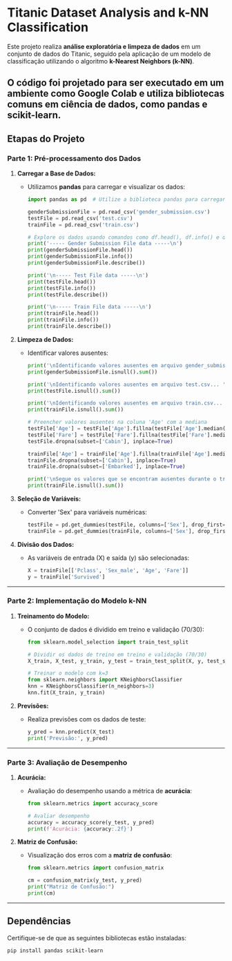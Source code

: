 # Titanic Dataset Analysis and k-NN Classification

Este projeto realiza **análise exploratória e limpeza de dados** em um conjunto de dados do Titanic, seguido pela aplicação de um modelo de classificação utilizando o algoritmo **k-Nearest Neighbors (k-NN)**. 

O código foi projetado para ser executado em um ambiente como **Google Colab** e utiliza bibliotecas comuns em ciência de dados, como **pandas** e **scikit-learn**.
---

## Etapas do Projeto

### Parte 1: Pré-processamento dos Dados

1. **Carregar a Base de Dados:**
   - Utilizamos **pandas** para carregar e visualizar os dados:
     ```python
     import pandas as pd  # Utilize a biblioteca pandas para carregar o arquivo CSV.

     genderSubmissionFile = pd.read_csv('gender_submission.csv')
     testFile = pd.read_csv('test.csv')
     trainFile = pd.read_csv('train.csv')

     # Explore os dados usando comandos como df.head(), df.info() e df.describe().
     print('----- Gender Submission File data -----\n')
     print(genderSubmissionFile.head())
     print(genderSubmissionFile.info())
     print(genderSubmissionFile.describe())

     print('\n----- Test File data -----\n')
     print(testFile.head())
     print(testFile.info())
     print(testFile.describe())

     print('\n----- Train File data -----\n')
     print(trainFile.head())
     print(trainFile.info())
     print(trainFile.describe())
     ```

2. **Limpeza de Dados:**
   - Identificar valores ausentes:
     ```python
     print('\nIdentificando valores ausentes em arquivo gender_submission.csv... ')
     print(genderSubmissionFile.isnull().sum())

     print('\nIdentificando valores ausentes em arquivo test.csv... ')
     print(testFile.isnull().sum())

     print('\nIdentificando valores ausentes em arquivo train.csv... ')
     print(trainFile.isnull().sum())

     # Preencher valores ausentes na coluna 'Age' com a mediana
     testFile['Age'] = testFile['Age'].fillna(testFile['Age'].median())
     testFile['Fare'] = testFile['Fare'].fillna(testFile['Fare'].median())
     testFile.dropna(subset=['Cabin'], inplace=True)

     trainFile['Age'] = trainFile['Age'].fillna(trainFile['Age'].median())
     trainFile.dropna(subset=['Cabin'], inplace=True)
     trainFile.dropna(subset=['Embarked'], inplace=True)

     print('\nSegue os valores que se encontram ausentes durante o tratamento do arquivo:')
     print(trainFile.isnull().sum())
     ```

3. **Seleção de Variáveis:**
   - Converter 'Sex' para variáveis numéricas:
     ```python
     testFile = pd.get_dummies(testFile, columns=['Sex'], drop_first=True)
     trainFile = pd.get_dummies(trainFile, columns=['Sex'], drop_first=True)
     ```

4. **Divisão dos Dados:**
   - As variáveis de entrada (X) e saída (y) são selecionadas:
     ```python
     X = trainFile[['Pclass', 'Sex_male', 'Age', 'Fare']]
     y = trainFile['Survived']
     ```

---

### Parte 2: Implementação do Modelo k-NN

1. **Treinamento do Modelo:**
   - O conjunto de dados é dividido em treino e validação (70/30):
     ```python
     from sklearn.model_selection import train_test_split

     # Dividir os dados de treino em treino e validação (70/30)
     X_train, X_test, y_train, y_test = train_test_split(X, y, test_size=0.3, random_state=42)

     # Treinar o modelo com k=3
     from sklearn.neighbors import KNeighborsClassifier
     knn = KNeighborsClassifier(n_neighbors=3)
     knn.fit(X_train, y_train)
     ```

2. **Previsões:**
   - Realiza previsões com os dados de teste:
     ```python
     y_pred = knn.predict(X_test)
     print('Previsão:', y_pred)
     ```

---

### Parte 3: Avaliação de Desempenho

1. **Acurácia:**
   - Avaliação do desempenho usando a métrica de **acurácia**:
     ```python
     from sklearn.metrics import accuracy_score

     # Avaliar desempenho
     accuracy = accuracy_score(y_test, y_pred)
     print(f'Acurácia: {accuracy:.2f}')
     ```

2. **Matriz de Confusão:**
   - Visualização dos erros com a **matriz de confusão**:
     ```python
     from sklearn.metrics import confusion_matrix

     cm = confusion_matrix(y_test, y_pred)
     print("Matriz de Confusão:")
     print(cm)
     ```

---

## Dependências

Certifique-se de que as seguintes bibliotecas estão instaladas:
```bash
pip install pandas scikit-learn